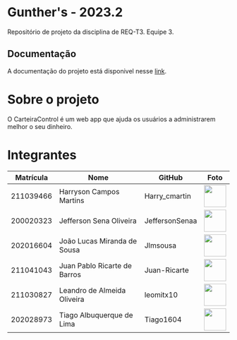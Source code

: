 # Gunther's - 2023.2
Repositório de projeto da disciplina de REQ-T3. Equipe 3.

## Documentação
A documentação do projeto está disponivel nesse <a href="https://mdsreq-fga-unb.github.io/2023.2-CarteiraControl/" target= "_blank">link</a>.

# Sobre o projeto
O CarteiraControl é um web app que ajuda os usuários a administrarem melhor o seu dinheiro.

# Integrantes
| Matrícula | Nome                            | GitHub |                                                       Foto                                                       |
| :-------: | ------------------------------- | -------------- | :------------------------------------------------------------------------------------------------------------: |
| 211039466 | Harryson Campos Martins | Harry_cmartin |  [<img src="https://avatars.githubusercontent.com/u/129622482?v=4" width=50>](https://github.com/harry-cmartin)  |
| 200020323 | Jefferson Sena Oliveira   | JeffersonSenaa |  [<img src="https://avatars.githubusercontent.com/u/73854228?v=4" width=50>](https://github.com/JeffersonSenaa)  |
| 202016604| João Lucas Miranda de Sousa | Jlmsousa |   [<img src="https://avatars.githubusercontent.com/u/88345660?v=4" width=50>](https://github.com/Jlmsousa)   |
| 211041043  | Juan Pablo Ricarte de Barros | Juan-Ricarte |     [<img src="https://avatars.githubusercontent.com/u/96394878?v=4" width=50>](https://github.com/Juan-Ricarte)     |
| 211030827| Leandro de Almeida Oliveira | leomitx10 | [<img src="https://avatars.githubusercontent.com/u/90487905?v=4" width=50>](https://github.com/leomitx10) |
| 202028973 | Tiago Albuquerque de Lima | Tiago1604 |  [<img src="https://avatars.githubusercontent.com/u/98188815?v=4" width=50>](https://github.com/Tiago1604)  |


